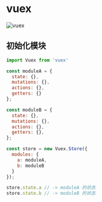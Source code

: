# vuex
![vuex](https://vuex.vuejs.org/vuex.png)

## 初始化模块
```javascript
import Vuex from 'vuex'

const moduleA = {
  state: {},
  mutations: {},
  actions: {},
  getters: {}
};

const moduleB = {
  state: {},
  mutations: {},
  actions: {},
  getters: {},
};

const store = new Vuex.Store({
  modules: {
    a: moduleA,
    b: moduleB
  }
});

store.state.a // -> moduleA 的状态
store.state.b // -> moduleB 的状态
```
